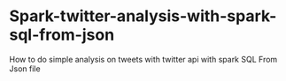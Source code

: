 # Spark-twitter-analysis-with-spark-sql-from-json
How to do simple analysis on tweets with twitter api with spark SQL From Json file

